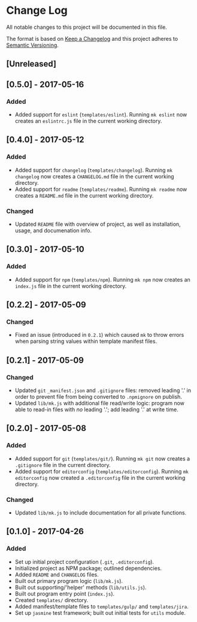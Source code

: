 # Change Log
All notable changes to this project will be documented in this file.

The format is based on [Keep a Changelog](http://keepachangelog.com/) and this project adheres to [Semantic Versioning](http://semver.org/).

## [Unreleased]

## [0.5.0] - 2017-05-16
### Added
- Added support for `eslint` (`templates/eslint`). Running `mk eslint` now creates an `eslintrc.js` file in the current working directory.

## [0.4.0] - 2017-05-12
### Added
- Added support for `changelog` (`templates/changelog`). Running `mk changelog` now creates a `CHANGELOG.md` file in the current working directory.
- Added support for `readme` (`templates/readme`). Running `mk readme` now creates a `README.md` file in the current working directory.

### Changed
- Updated `README` file with overview of project, as well as installation, usage, and documenation info.

## [0.3.0] - 2017-05-10
### Added
- Added support for `npm` (`templates/npm`). Running `mk npm` now creates an `index.js` file in the current working directory.

## [0.2.2] - 2017-05-09
### Changed
- Fixed an issue (introduced in `0.2.1`) which caused `mk` to throw errors when parsing string values within template manifest files.

## [0.2.1] - 2017-05-09
### Changed
- Updated `git` `_manifest.json` and `.gitignore` files: removed leading '.' in order to prevent file from being converted to `.npmignore` on publish.
- Updated `lib/mk.js` with additional file read/write logic: program now able to read-in files with *no* leading '.'; add leading '.' at write time.

## [0.2.0] - 2017-05-08
### Added
- Added support for `git` (`templates/git/`). Running `mk git` now creates a `.gitignore` file in the current directory.
- Added support for `editorconfig` (`templates/editorconfig`). Running `mk editorconfig` now created a `.editorconfig` file in the current working directory.

### Changed
- Updated `lib/mk.js` to include documentation for all private functions.

## [0.1.0] - 2017-04-26
### Added
- Set up initial project configuration (`.git`, `.editorconfig`).
- Initialized project as NPM package; outlined dependencies.
- Added `README` and `CHANGELOG` files.
- Built out primary program logic (`lib/mk.js`).
- Built out supporting/'helper' methods (`lib/utils.js`).
- Built out program entry point (`index.js`).
- Created `templates/` directory.
- Added manifest/template files to `templates/gulp/` and `templates/jira`.
- Set up `jasmine` test framework; built out initial tests for `utils` module.
